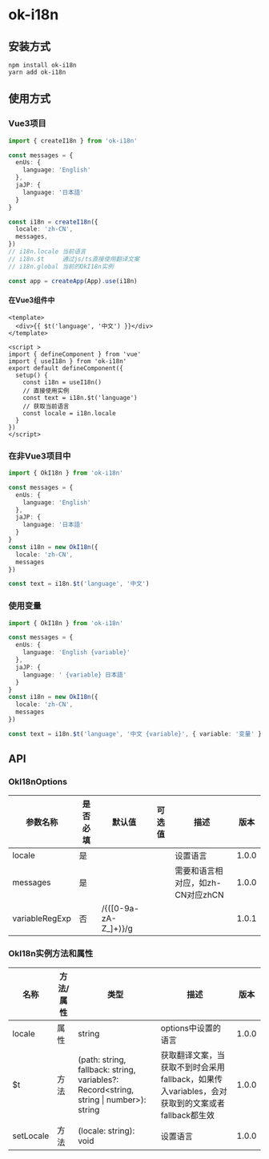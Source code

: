 # ok-i18n


## 安装方式
```
npm install ok-i18n
yarn add ok-i18n
```

## 使用方式
### Vue3项目

```typescript
import { createI18n } from 'ok-i18n'

const messages = {
  enUs: {
    language: 'English'
  },
  jaJP: {
    language: '日本語'
  }
}

const i18n = createI18n({
  locale: 'zh-CN',
  messages,
})
// i18n.locale 当前语言
// i18n.$t     通过js/ts直接使用翻译文案
// i18n.global 当前的OkI18n实例

const app = createApp(App).use(i18n)
```
#### 在Vue3组件中

```vue
<template>
  <div>{{ $t('language', '中文') }}</div>
</template>

<script >
import { defineComponent } from 'vue'
import { useI18n } from 'ok-i18n'
export default defineComponent({
  setup() {
    const i18n = useI18n()
    // 直接使用实例
    const text = i18n.$t('language')
    // 获取当前语言
    const locale = i18n.locale
  }
})
</script>
```

### 在非Vue3项目中

```typescript
import { OkI18n } from 'ok-i18n'

const messages = {
  enUs: {
    language: 'English'
  },
  jaJP: {
    language: '日本語'
  }
}
const i18n = new OkI18n({
  locale: 'zh-CN',
  messages
})

const text = i18n.$t('language', '中文')
```

### 使用变量

```typescript
import { OkI18n } from 'ok-i18n'

const messages = {
  enUs: {
    language: 'English {variable}'
  },
  jaJP: {
    language: ' {variable} 日本語'
  }
}
const i18n = new OkI18n({
  locale: 'zh-CN',
  messages
})

const text = i18n.$t('language', '中文 {variable}', { variable: '变量' })
```



## API

### OkI18nOptions

| 参数名称       | 是否必填 | 默认值                 | 可选值 | 描述                              | 版本  |
| -------------- | -------- | ---------------------- | ------ | --------------------------------- | ----- |
| locale         | 是       |                        |        | 设置语言                          | 1.0.0 |
| messages       | 是       |                        |        | 需要和语言相对应，如zh-CN对应zhCN | 1.0.0 |
| variableRegExp | 否       | /\{([0-9a-zA-Z_]+)\}/g |        |                                   | 1.0.1 |

### OkI18n实例方法和属性

| 名称      | 方法/属性 | 类型                                                         | 描述                                                         | 版本  |
| --------- | --------- | ------------------------------------------------------------ | ------------------------------------------------------------ | ----- |
| locale    | 属性      | string                                                       | options中设置的语言                                          | 1.0.0 |
| $t        | 方法      | (path: string, fallback: string, variables?: Record<string, string \| number>): string | 获取翻译文案，当获取不到时会采用fallback，如果传入variables，会对获取到的文案或者fallback都生效 | 1.0.0 |
| setLocale | 方法      | (locale: string): void                                       | 设置语言                                                     | 1.0.0 |


